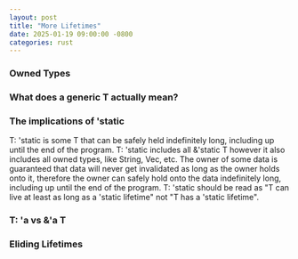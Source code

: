 ```yaml
---
layout: post
title: "More Lifetimes"
date: 2025-01-19 09:00:00 -0800
categories: rust
---
```


### Owned Types

### What does a generic T actually mean?

### The implications of 'static
T: 'static is some T that can be safely held indefinitely long, including up until the end of the program. T: 'static includes all &'static T however it also includes all owned types, like String, Vec, etc. The owner of some data is guaranteed that data will never get invalidated as long as the owner holds onto it, therefore the owner can safely hold onto the data indefinitely long, including up until the end of the program. T: 'static should be read as "T can live at least as long as a 'static lifetime" not "T has a 'static lifetime". 

### T: 'a vs &'a T

### Eliding Lifetimes
